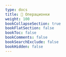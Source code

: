 ```yaml
---
type: docs
title: 💽 Операционки
weight: 100
bookCollapseSection: true
bookFlatSection: false
bookToc: false
bookComments: false
bookSearchExclude: false
bookHidden: false
---
```

